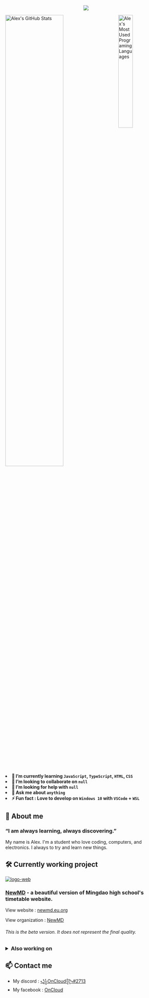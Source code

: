 <div align="center">
  <img src="https://readme-typing-svg.herokuapp.com?size=40&height=60&lines=Hello%2C+I'm+OnCloud+!">
</div>

<div>
  <p>
  <span align="left">
  <img width="60%" src="https://github-stats-api.aaaaoncloud.eu.org/api?username=OnCloud125252&show_icons=true&theme=radical" title="Alex's GitHub Stats">
  </span>
  <img align="right" width="30%" src="https://github-stats-api.aaaaoncloud.eu.org/api/top-langs/?username=OnCloud125252&langs_count=8" title="Alex's Most Used Programing Languages">
  </p>
  <div>
    <h4>
      <li>🌱 I’m currently learning <code>JavaScript</code>, <code>TypeScript</code>, <code>HTML</code>, <code>CSS</code>
      <li>👯 I’m looking to collaborate on <code>null</code></li>
      <li>🤔 I’m looking for help with <code>null</code></li>
      <li>💬 Ask me about <code>anything</code></li>
      <li>⚡ Fun fact : Love to develop on <code>Windows 10</code> with <code>VSCode</code> + <code>WSL</code></li>
    </h4>
  </div>
</div>

<div>
  <h2>💙 About me</h2>
  <h3><p>“I am always learning, always discovering.”</p></h3>
  <p>My name is Alex. I'm a student who love coding, computers, and electronics. I always to try and learn new things.</p>
</div>

<div>
  <h2>🛠 Currently working project</h2>
  <a href="https://newmd.eu.org"><img src="https://i.ibb.co/W0WjRL1/logo-web.png" alt="logo-web" border="0"></a>
  <h3><a href="https://github.com/NewMD-org/NewMD-Frontend" title="NewMD's GitHub page">NewMD</a> - a beautiful version of Mingdao high school's timetable website.</h3>
  <p>View website : <a href="https://newmd.eu.org" title="NewMD's website">newmd.eu.org</a></p>
  <p>View organization : <a href="https://github.com/NewMD-org" title="NewMD's organization">NewMD</a></p>
  <h6><em>This is the beta version. It does not represent the final quality.</em></h6>
</div>

<h3>
<details>
  <summary>Also working on</summary>
  <h6><em>These are my current projects. Some other are not listed here.</em><h6>
  <h5>Owned By Me</h5>
  <h6>
  <ul>
    <!-- li><a href="https://github.com/Anonymous-AAAA/NewMD" title="NewMD's GitHub page">NewMd</a> - a beautiful type of mingdao high school's timetable.</li -->
    <li><a href="https://github.com/Anonymous-AAAA/MdTimetableAPI" title="Mingdao Timetable API's GitHub page">Mingdao Timetable API</a> - an API for mingdao high school's timetable.</li>
    <li><a href="https://github.com/kaoruchan220915/kaoruchan220915.github.io" title="faQ's GitHub page">fa Q ~</a> - a fun website just for relaxing.</li>
    <li><a href="https://github.com/Anonymous-AAAA/AAAA-Discordbot" title="AAAA-Discordbot's GitHub page">AAAA-Discordbot</a> - a discord bot for fetching video game's status.</li>
    <!-- li><a href="https://github.com/Anonymous-AAAA/yoru-Discordbot" title="yoru-Discordbot's GitHub page">yoru-Discordbot</a> - a discord bot that can help prevent scams links.</li -->
    <li><a href="https://github.com/Anonymous-AAAA/Spacedesk-Viewer" title="Spacedesk-Viewer's GitHub page">Spacedesk-Viewer</a> - a spacedesk client app that can be used offline.</li>
    <!-- li><a href="https://github.com/Anonymous-AAAA/Computer-Tips" title="Computer-Tips's GitHub page">Computer-Tips</a> - a helpful documentation for Windows 10 users.</li -->
  </ul>
  </h6>
  <h5>Frequent Contributor Of</h5>
  <h6>
  <ul>
    <li><a href="https://github.com/Lipoic" title="Lipoic's GitHub page">Lipoic</a> - an online course platform.</li>
  </ul>
  </h6>
  </p>
</details>
</h3>

## 📫 Contact me
- My discord : [꧁OnCloud꧂#2713](https://discord.com/users/755269122597585018 "Discord")
- My facebook : [OnCloud](https://www.facebook.com/oncloud.ax "Facebook")
